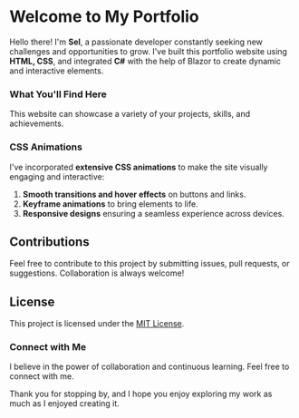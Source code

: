 # Welcome to My Portfolio

Hello there! I'm **Sel**, a passionate developer constantly seeking new challenges and opportunities to grow. I've built this portfolio website using **HTML, CSS**, and integrated **C#** with the help of Blazor to create dynamic and interactive elements. 

### What You'll Find Here

This website can showcase a variety of your projects, skills, and achievements.

### CSS Animations

I've incorporated **extensive CSS animations** to make the site visually engaging and interactive: 
1. **Smooth transitions and hover effects** on buttons and links.
2. **Keyframe animations** to bring elements to life.
3. **Responsive designs** ensuring a seamless experience across devices.

## Contributions

Feel free to contribute to this project by submitting issues, pull requests, or suggestions. Collaboration is always welcome!

## License

This project is licensed under the [MIT License](LICENSE).


### Connect with Me

I believe in the power of collaboration and continuous learning. Feel free to connect with me.


Thank you for stopping by, and I hope you enjoy exploring my work as much as I enjoyed creating it.
